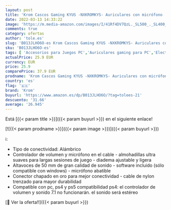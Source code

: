 ```yaml
---
layout: post
title: 'Krom Cascos Gaming KYUS -NXKROMKYS- Auriculares con micrófono  Sonido 7.1  Altavoces 50mm  Diadema Ajustable  Micro Flexible  USB  Compatible PC  PS4 y PS5  Negro'
date: 2022-03-13 14:33:22
image: 'https://m.media-amazon.com/images/I/41Rf4DV7QzL._SL500_._SL400_.jpg'
comments: true
category: ofertas
author: 'tole.es'
slug: 'B013JLHO6O-es Krom Cascos Gaming KYUS -NXKROMKYS- Auriculares con...'
sku: 'B013JLHO6O-es'
tags: [ 'Accesorios para Juegos PC','Auriculares gaming para PC','Electrónica','Juegos y Accesorios para PC','Videojuegos','krom','ps4','ps5', ]
actualPrice: 25.9 EUR
currency: EUR
price: 25.9
comparePrice: 37.9 EUR
prodname: 'Krom Cascos Gaming KYUS -NXKROMKYS- Auriculares con micrófono  Sonido 7.1  Altavoces 50mm  Diadema Ajustable  Micro Flexible  USB  Compatible PC  PS4 y PS5  Negro'
country: 'es'
flag: '🇪🇸'
brand: 'Krom'
buyurl: 'https://www.amazon.es/dp/B013JLHO6O/?tag=tolees-21'
descuento: '31.66'
average: '26.945'
---
```


Está [{{< param title >}}]({{< param buyurl >}}) en el siguiente enlace!

[![{{< param prodname >}}]({{< param image >}})]({{< param buyurl >}})

ℹ️:

- Tipo de conectividad: Alámbrico
- Controlador de volumen y micrófono en el cable - almohadillas ultra suaves para largas sesiones de juego - diadema ajustable y ligera
- Altavoces de 50 mm de gran calidad de sonido - software incluido (sólo compatible con windows) - micrófono abatible
- Conector chapado en oro para mejor conectividad - cable de nylon trenzado para mayor durabilidad
- Compatible con pc, ps4 y ps5 compatibilidad ps4: el controlador de volumen y sonido 7.1 no funcionarán. el sonido será estéreo

[🛒 Ver la oferta!!]({{< param buyurl >}})
